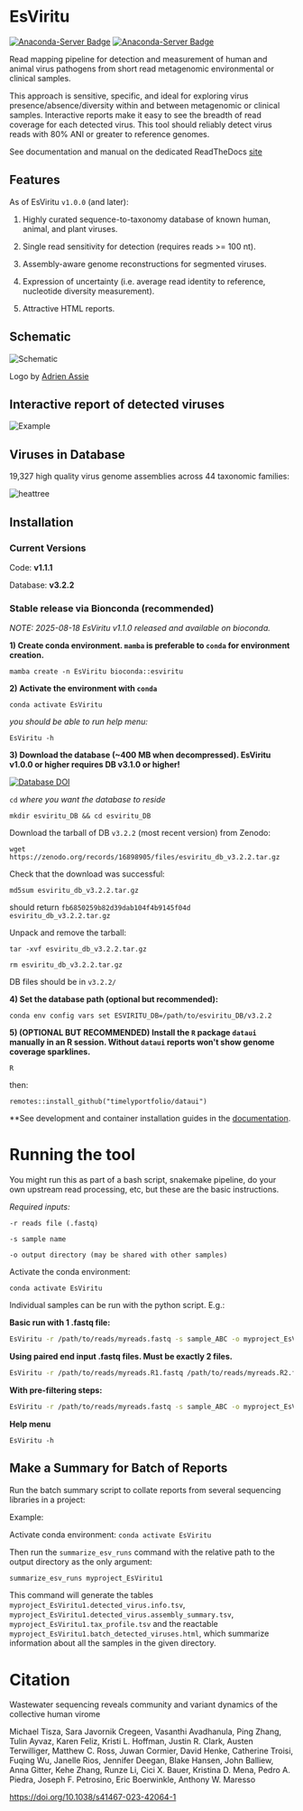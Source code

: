 # EsViritu

[![Anaconda-Server Badge](https://anaconda.org/bioconda/esviritu/badges/downloads.svg)](https://anaconda.org/bioconda/esviritu) [![Anaconda-Server Badge](https://anaconda.org/bioconda/esviritu/badges/version.svg)](https://anaconda.org/bioconda/esviritu)

Read mapping pipeline for detection and measurement of human and animal virus pathogens from short read metagenomic environmental or clinical samples.

This approach is sensitive, specific, and ideal for exploring virus presence/absence/diversity within and between metagenomic or clinical samples. Interactive reports make it easy to see the breadth of read coverage for each detected virus. This tool should reliably detect virus reads with 80% ANI or greater to reference genomes.

See documentation and manual on the dedicated ReadTheDocs [site](https://esviritu.readthedocs.io/en/latest/)
## Features

As of EsViritu `v1.0.0` (and later):

1) Highly curated sequence-to-taxonomy database of known human, animal, and plant viruses.

2) Single read sensitivity for detection (requires reads >= 100 nt).

3) Assembly-aware genome reconstructions for segmented viruses.

4) Expression of uncertainty (i.e. average read identity to reference, nucleotide diversity measurement).

5) Attractive HTML reports.

## Schematic


![Schematic](docs/schematic/pipeline_schematic_v1.0.0.png)

Logo by [Adrien Assie](https://github.com/aassie)


## Interactive report of detected viruses

![Example](docs/schematic/example_report_screengrab2.png)

## Viruses in Database

19,327 high quality virus genome assemblies across 44 taxonomic families:

![heattree](docs/schematic/Esviritu_DB_heat_tree_v3.2.2.crop.png)

## Installation

### Current Versions

Code: **v1.1.1**

Database: **v3.2.2**


### Stable release via Bionconda (recommended)

*NOTE: 2025-08-18 EsViritu v1.1.0 released and available on bioconda.*

**1)  Create conda environment. `mamba` is preferable to `conda` for environment creation.**

`mamba create -n EsViritu bioconda::esviritu`

**2)  Activate the environment with `conda`**

`conda activate EsViritu`

*you should be able to run help menu:*

`EsViritu -h`

**3)  Download the database (\~400 MB when decompressed). EsViritu v1.0.0 or higher requires DB v3.1.0 or higher!**

[![Database DOI](https://zenodo.org/badge/DOI/10.5281/zenodo.16898905.svg)](https://doi.org/10.5281/zenodo.16898905)

`cd` *where you want the database to reside*

`mkdir esviritu_DB && cd esviritu_DB`

Download the tarball of DB `v3.2.2` (most recent version) from Zenodo:

`wget https://zenodo.org/records/16898905/files/esviritu_db_v3.2.2.tar.gz`

Check that the download was successful:

`md5sum esviritu_db_v3.2.2.tar.gz`

should return `fb6850259b82d39dab104f4b9145f04d  esviritu_db_v3.2.2.tar.gz`

Unpack and remove the tarball:

`tar -xvf esviritu_db_v3.2.2.tar.gz`

`rm esviritu_db_v3.2.2.tar.gz`

DB files should be in `v3.2.2/`

**4)  Set the database path (optional but recommended):**

`conda env config vars set ESVIRITU_DB=/path/to/esviritu_DB/v3.2.2`

**5)  (OPTIONAL BUT RECOMMENDED) Install the `R` package `dataui` manually in an R session. Without `dataui` reports won't show genome coverage sparklines.**

`R`

then:

`remotes::install_github("timelyportfolio/dataui")`

**See development and container installation guides in the [documentation](https://esviritu.readthedocs.io/en/latest/).

# Running the tool

You might run this as part of a bash script, snakemake pipeline, do your own upstream read processing, etc, but these are the basic instructions.

*Required inputs:*

`-r reads file (.fastq)`

`-s sample name`

`-o output directory (may be shared with other samples)`

Activate the conda environment:

`conda activate EsViritu`

Individual samples can be run with the python script. E.g.:

**Basic run with 1 .fastq file:**

```bash
EsViritu -r /path/to/reads/myreads.fastq -s sample_ABC -o myproject_EsViritu1 -p unpaired
```

**Using paired end input .fastq files. Must be exactly 2 files.**

```bash
EsViritu -r /path/to/reads/myreads.R1.fastq /path/to/reads/myreads.R2.fastq -s sample_ABC -o myproject_EsViritu1 -p paired
```

**With pre-filtering steps:**

```bash
EsViritu -r /path/to/reads/myreads.fastq -s sample_ABC -o myproject_EsViritu1 -q True -f True -p unpaired
```

**Help menu**

```         
EsViritu -h
```

## Make a Summary for Batch of Reports

Run the batch summary script to collate reports from several sequencing libraries in a project:

Example:

Activate conda environment: `conda activate EsViritu`

Then run the `summarize_esv_runs` command with the relative path to the output directory as the only argument:

```bash
summarize_esv_runs myproject_EsViritu1
```

This command will generate the tables `myproject_EsViritu1.detected_virus.info.tsv`, `myproject_EsViritu1.detected_virus.assembly_summary.tsv`, `myproject_EsViritu1.tax_profile.tsv` and the reactable `myproject_EsViritu1.batch_detected_viruses.html`, which summarize information about all the samples in the given directory.

# Citation

Wastewater sequencing reveals community and variant dynamics of the collective human virome


Michael Tisza, Sara Javornik Cregeen, Vasanthi Avadhanula, Ping Zhang, Tulin Ayvaz, Karen Feliz, Kristi L. Hoffman, Justin R. Clark, Austen Terwilliger, Matthew C. Ross, Juwan Cormier, David Henke, Catherine Troisi, Fuqing Wu, Janelle Rios, Jennifer Deegan, Blake Hansen, John Balliew, Anna Gitter, Kehe Zhang, Runze Li, Cici X. Bauer, Kristina D. Mena, Pedro A. Piedra, Joseph F. Petrosino, Eric Boerwinkle, Anthony W. Maresso

<https://doi.org/10.1038/s41467-023-42064-1>
